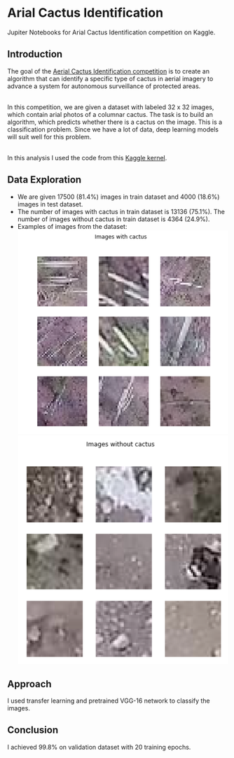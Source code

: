 # Arial Cactus Identification
Jupiter Notebooks for Arial Cactus Identification competition on Kaggle.

## Introduction
The goal of the [Aerial Cactus Identification competition](https://www.kaggle.com/c/aerial-cactus-identification) is to create an algorithm that can identify a specific type of cactus in aerial imagery to advance a system for autonomous surveillance of protected areas.

<br>In this competition, we are given a dataset with labeled 32 x 32 images, which contain arial photos of a columnar cactus. The task is to build an algorithm, which predicts whether there is a cactus on the image. This is a classification problem. Since we have a lot of data, deep learning models will suit well for this problem.

<br>In this analysis I used the code from this [Kaggle kernel](https://www.kaggle.com/atrisaxena/pytorch-simple-model-iscactus-classification).

## Data Exploration
* We are given 17500 (81.4%) images in train dataset and 4000 (18.6%) images in test dataset.
* The number of images with cactus in train dataset is 13136 (75.1%). The number of images without cactus in train dataset is 4364 (24.9%).
* Examples of images from the dataset:
![with cactus](https://github.com/Lexie88rus/arial-cactus-identification/blob/master/assets/with_cactus.png)
![without cactus](https://github.com/Lexie88rus/arial-cactus-identification/blob/master/assets/without_cactus.png)

## Approach
I used transfer learning and pretrained VGG-16 network to classify the images.

## Conclusion
I achieved 99.8% on validation dataset with 20 training epochs.
